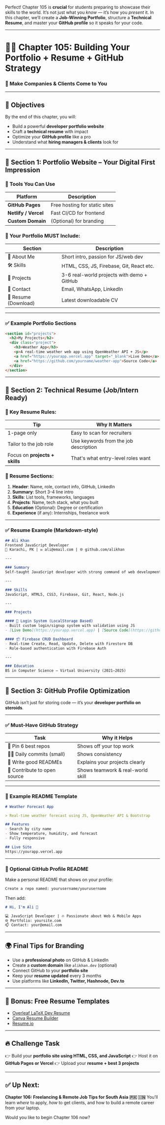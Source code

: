 Perfect! Chapter 105 is **crucial** for students preparing to showcase their skills to the world. It’s not just what you *know* — it’s how you *present* it. In this chapter, we’ll create a **Job-Winning Portfolio**, structure a **Technical Resume**, and master your **GitHub profile** so it speaks for your code.

---

# 🧑‍💻 Chapter 105: Building Your Portfolio + Resume + GitHub Strategy

### 🚀 Make Companies & Clients Come to You

---

## 🎯 Objectives

By the end of this chapter, you will:

* Build a powerful **developer portfolio website**
* Craft a **technical resume** with impact
* Optimize your **GitHub profile** like a pro
* Understand what **hiring managers & clients** look for

---

## 💼 Section 1: Portfolio Website – Your Digital First Impression

### 🔧 Tools You Can Use

| Platform             | Description                   |
| -------------------- | ----------------------------- |
| **GitHub Pages**     | Free hosting for static sites |
| **Netlify / Vercel** | Fast CI/CD for frontend       |
| **Custom Domain**    | (Optional) for branding       |

### 🔗 Your Portfolio MUST Include:

| Section              | Description                                |
| -------------------- | ------------------------------------------ |
| 👋 About Me          | Short intro, passion for JS/web dev        |
| 🛠️ Skills           | HTML, CSS, JS, Firebase, Git, React etc.   |
| 📂 Projects          | 3-6 real-world projects with demo + GitHub |
| 📧 Contact           | Email, WhatsApp, LinkedIn                  |
| 📜 Resume (Download) | Latest downloadable CV                     |

---

### ✅ Example Portfolio Sections

```html
<section id="projects">
  <h2>My Projects</h2>
  <div class="project">
    <h3>Weather App</h3>
    <p>A real-time weather web app using OpenWeather API + JS</p>
    <a href="https://yourapp.vercel.app" target="_blank">Live Demo</a>
    <a href="https://github.com/yourname/weather-app">Source Code</a>
  </div>
</section>
```

---

## 📝 Section 2: Technical Resume (Job/Intern Ready)

### 🔑 Key Resume Rules:

| Tip                            | Why It Matters                        |
| ------------------------------ | ------------------------------------- |
| 1-page only                    | Easy to scan for recruiters           |
| Tailor to the job role         | Use keywords from the job description |
| Focus on **projects + skills** | That's what entry-level roles want    |

### 🎯 Resume Sections:

1. **Header**: Name, role, contact info, GitHub, LinkedIn
2. **Summary**: Short 3-4 line intro
3. **Skills**: List tools, frameworks, languages
4. **Projects**: Name, tech stack, what you built
5. **Education** (Optional): Degree or certification
6. **Experience** (if any): Internships, freelance work

---

### ✅ Resume Example (Markdown-style)

```markdown
## Ali Khan
Frontend JavaScript Developer  
📍 Karachi, PK | ✉️ ali@email.com | 🌐 github.com/alikhan

---

### Summary
Self-taught JavaScript developer with strong command of web development, Firebase, React, and version control. Passionate about building useful apps and solving real-world problems.

---

### Skills
JavaScript, HTML5, CSS3, Firebase, Git, React, Node.js

---

### Projects

#### 🔐 Login System (LocalStorage Based)
- Built custom login/signup system with validation using JS
- [Live Demo](https://yourapp.vercel.app) | [Source Code](https://github.com/you/login-app)

#### 📦 Firebase CRUD Dashboard
- Real-time Create, Read, Update, Delete with Firestore DB
- Role-based authentication with Firebase Auth

---

### Education
BS in Computer Science – Virtual University (2021–2025)
```

---

## 🧬 Section 3: GitHub Profile Optimization

GitHub isn’t just for storing code — it’s your **developer portfolio on steroids**.

---

### ✅ Must-Have GitHub Strategy

| Task                         | Why it Helps                      |
| ---------------------------- | --------------------------------- |
| 🎯 Pin 6 best repos          | Shows off your top work           |
| 🧑‍💻 Daily commits (small)  | Shows consistency                 |
| 📜 Write good READMEs        | Explains your projects clearly    |
| 🌱 Contribute to open source | Shows teamwork & real-world skill |

---

### 📝 Example README Template

```markdown
# Weather Forecast App

> Real-time weather forecast using JS, OpenWeather API & Bootstrap

## Features
- Search by city name
- Show temperature, humidity, and forecast
- Fully responsive

## Live Site
https://yourapp.vercel.app
```

---

### 📘 Optional GitHub Profile README

Make a personal README that shows on your profile:

```bash
Create a repo named: yourusername/yourusername
```

Then add:

```markdown
# Hi, I'm Ali 👋

💻 JavaScript Developer | 🔥 Passionate about Web & Mobile Apps  
🌐 Portfolio: yoursite.com  
📫 Contact: your@email.com
```

---

## 🌍 Final Tips for Branding

* Use a **professional photo** on GitHub & LinkedIn
* Create a **custom domain** like `alikhan.dev` (optional)
* Connect GitHub to your **portfolio site**
* Keep your **resume updated** every 3 months
* Use platforms like **LinkedIn, Twitter, Hashnode, Dev.to**

---

## 🔗 Bonus: Free Resume Templates

* [Overleaf LaTeX Dev Resume](https://www.overleaf.com/latex/templates/software-engineer-resume/tvmzpvdjfqxp)
* [Canva Resume Builder](https://www.canva.com/resumes/)
* [Resume.io](https://resume.io)

---

## 🔥 Challenge Task

👉 Build your **portfolio site using HTML, CSS, and JavaScript**
👉 Host it on **GitHub Pages or Vercel**
👉 Upload your **resume + best 3 projects**

---

## ✅ Up Next:

**Chapter 106: Freelancing & Remote Job Tips for South Asia 🇵🇰 🇮🇳**
You’ll learn *where* to apply, *how* to get clients, and how to build a remote career from your laptop.

Would you like to begin Chapter 106 now?
